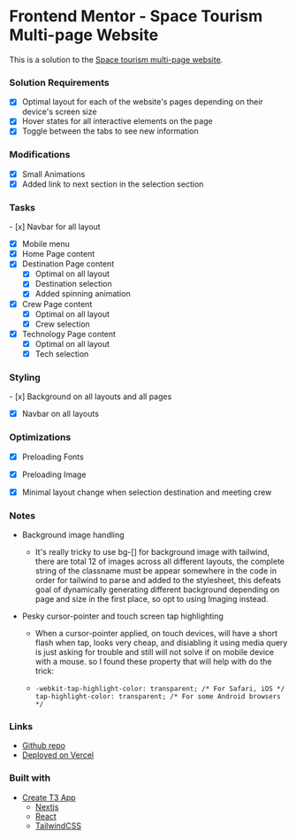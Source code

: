 # Frontend Mentor - Space Tourism Multi-page Website

This is a solution to the [Space tourism multi-page website](https://www.frontendmentor.io/challenges/space-tourism-multipage-website-gRWj1URZ3).


### Solution Requirements

- [x] Optimal layout for each of the website's pages depending on their device's screen size
- [x] Hover states for all interactive elements on the page
- [x] Toggle between the tabs to see new information

### Modifications
- [x] Small Animations
- [x] Added link to next section in the selection section

### Tasks
- [x] Navbar for all layout
- [x] Mobile menu 
- [x] Home Page content
- [x] Destination Page content
  - [x] Optimal on all layout
  - [x] Destination selection 
  - [x] Added spinning animation
- [x] Crew Page content
  - [x] Optimal on all layout
  - [x] Crew selection 
- [x] Technology Page content
  - [x] Optimal on all layout
  - [x] Tech selection 

### Styling
- [x] Background on all layouts and all pages
- [x] Navbar on all layouts

### Optimizations
- [x] Preloading Fonts
- [x] Preloading Image
- [x] Minimal layout change when selection destination and meeting crew


### Notes
- Background image handling 
  - It's really tricky to use bg-[] for background image with tailwind, there are total 12 of images across all different layouts, the complete string of the classname must be appear somewhere in the code in order for tailwind to parse and added to the stylesheet, this defeats goal of dynamically generating different background depending on page and size in the first place, so opt to using Imaging instead.

- Pesky cursor-pointer and touch screen tap highlighting
  - When a cursor-pointer applied, on touch devices, will have a short flash when tap, looks very cheap, and disiabling it using media query is just asking for trouble and still will not solve if on mobile device with a mouse. so I found these property that will help with do the trick:
  - ```
    -webkit-tap-highlight-color: transparent; /* For Safari, iOS */
    tap-highlight-color: transparent; /* For some Android browsers */
    ```

### Links

- [Github repo](https://github.com/Pakkerman/space-tourism-website)
- [Deployed on Vercel](https://space-tourism-website-orpin-omega.vercel.app/)

### Built with

- [Create T3 App](https://create.t3.gg/)
  - [Nextjs](https://nextjs.org/)
  - [React](https://react.dev/)
  - [TailwindCSS](https://tailwindcss.com/)

